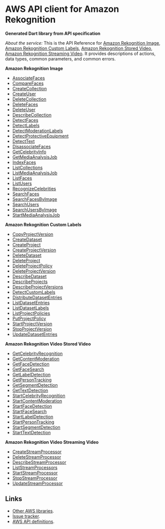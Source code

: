 # AWS API client for Amazon Rekognition

**Generated Dart library from API specification**

*About the service:*
This is the API Reference for <a
href="https://docs.aws.amazon.com/rekognition/latest/dg/images.html">Amazon
Rekognition Image</a>, <a
href="https://docs.aws.amazon.com/rekognition/latest/customlabels-dg/what-is.html">Amazon
Rekognition Custom Labels</a>, <a
href="https://docs.aws.amazon.com/rekognition/latest/dg/video.html">Amazon
Rekognition Stored Video</a>, <a
href="https://docs.aws.amazon.com/rekognition/latest/dg/streaming-video.html">Amazon
Rekognition Streaming Video</a>. It provides descriptions of actions, data
types, common parameters, and common errors.

<b>Amazon Rekognition Image</b>

<ul>
<li>
<a
href="https://docs.aws.amazon.com/rekognition/latest/APIReference/API_AssociateFaces.html">AssociateFaces</a>
</li>
<li>
<a
href="https://docs.aws.amazon.com/rekognition/latest/APIReference/API_CompareFaces.html">CompareFaces</a>
</li>
<li>
<a
href="https://docs.aws.amazon.com/rekognition/latest/APIReference/API_CreateCollection.html">CreateCollection</a>
</li>
<li>
<a
href="https://docs.aws.amazon.com/rekognition/latest/APIReference/API_CreateUser.html">CreateUser</a>
</li>
<li>
<a
href="https://docs.aws.amazon.com/rekognition/latest/APIReference/API_DeleteCollection.html">DeleteCollection</a>
</li>
<li>
<a
href="https://docs.aws.amazon.com/rekognition/latest/APIReference/API_DeleteFaces.html">DeleteFaces</a>
</li>
<li>
<a
href="https://docs.aws.amazon.com/rekognition/latest/APIReference/API_DeleteUser.html">DeleteUser</a>
</li>
<li>
<a
href="https://docs.aws.amazon.com/rekognition/latest/APIReference/API_DescribeCollection.html">DescribeCollection</a>
</li>
<li>
<a
href="https://docs.aws.amazon.com/rekognition/latest/APIReference/API_DetectFaces.html">DetectFaces</a>
</li>
<li>
<a
href="https://docs.aws.amazon.com/rekognition/latest/APIReference/API_DetectLabels.html">DetectLabels</a>
</li>
<li>
<a
href="https://docs.aws.amazon.com/rekognition/latest/APIReference/API_DetectModerationLabels.html">DetectModerationLabels</a>
</li>
<li>
<a
href="https://docs.aws.amazon.com/rekognition/latest/APIReference/API_DetectProtectiveEquipment.html">DetectProtectiveEquipment</a>
</li>
<li>
<a
href="https://docs.aws.amazon.com/rekognition/latest/APIReference/API_DetectText.html">DetectText</a>
</li>
<li>
<a
href="https://docs.aws.amazon.com/rekognition/latest/APIReference/API_DisassociateFaces.html">DisassociateFaces</a>
</li>
<li>
<a
href="https://docs.aws.amazon.com/rekognition/latest/APIReference/API_GetCelebrityInfo.html">GetCelebrityInfo</a>
</li>
<li>
<a
href="https://docs.aws.amazon.com/rekognition/latest/APIReference/API_GetMediaAnalysisJob.html">GetMediaAnalysisJob</a>
</li>
<li>
<a
href="https://docs.aws.amazon.com/rekognition/latest/APIReference/API_IndexFaces.html">IndexFaces</a>
</li>
<li>
<a
href="https://docs.aws.amazon.com/rekognition/latest/APIReference/API_ListCollections.html">ListCollections</a>
</li>
<li>
<a
href="https://docs.aws.amazon.com/rekognition/latest/APIReference/API_ListMediaAnalysisJob.html">ListMediaAnalysisJob</a>
</li>
<li>
<a
href="https://docs.aws.amazon.com/rekognition/latest/APIReference/API_ListFaces.html">ListFaces</a>
</li>
<li>
<a
href="https://docs.aws.amazon.com/rekognition/latest/APIReference/API_ListFaces.html">ListUsers</a>
</li>
<li>
<a
href="https://docs.aws.amazon.com/rekognition/latest/APIReference/API_RecognizeCelebrities.html">RecognizeCelebrities</a>
</li>
<li>
<a
href="https://docs.aws.amazon.com/rekognition/latest/APIReference/API_SearchFaces.html">SearchFaces</a>
</li>
<li>
<a
href="https://docs.aws.amazon.com/rekognition/latest/APIReference/API_SearchFacesByImage.html">SearchFacesByImage</a>
</li>
<li>
<a
href="https://docs.aws.amazon.com/rekognition/latest/APIReference/API_SearchUsers.html">SearchUsers</a>
</li>
<li>
<a
href="https://docs.aws.amazon.com/rekognition/latest/APIReference/API_SearchUsersByImage.html">SearchUsersByImage</a>
</li>
<li>
<a
href="https://docs.aws.amazon.com/rekognition/latest/APIReference/API_StartMediaAnalysisJob.html">StartMediaAnalysisJob</a>
</li>
</ul>
<b>Amazon Rekognition Custom Labels</b>

<ul>
<li>
<a
href="https://docs.aws.amazon.com/rekognition/latest/APIReference/API_CopyProjectVersion.html">CopyProjectVersion</a>
</li>
<li>
<a
href="https://docs.aws.amazon.com/rekognition/latest/APIReference/API_CreateDataset.html">CreateDataset</a>
</li>
<li>
<a
href="https://docs.aws.amazon.com/rekognition/latest/APIReference/API_CreateProject.html">CreateProject</a>
</li>
<li>
<a
href="https://docs.aws.amazon.com/rekognition/latest/APIReference/API_CreateProjectVersion.html">CreateProjectVersion</a>
</li>
<li>
<a
href="https://docs.aws.amazon.com/rekognition/latest/APIReference/API_DeleteDataset.html">DeleteDataset</a>
</li>
<li>
<a
href="https://docs.aws.amazon.com/rekognition/latest/APIReference/API_DeleteProject.html">DeleteProject</a>
</li>
<li>
<a
href="https://docs.aws.amazon.com/rekognition/latest/APIReference/API_DeleteProjectPolicy.html">DeleteProjectPolicy</a>
</li>
<li>
<a
href="https://docs.aws.amazon.com/rekognition/latest/APIReference/API_DeleteProjectVersion.html">DeleteProjectVersion</a>
</li>
<li>
<a
href="https://docs.aws.amazon.com/rekognition/latest/APIReference/API_DescribeDataset.html">DescribeDataset</a>
</li>
<li>
<a
href="https://docs.aws.amazon.com/rekognition/latest/APIReference/API_DescribeProjects.html">DescribeProjects</a>
</li>
<li>
<a
href="https://docs.aws.amazon.com/rekognition/latest/APIReference/API_DescribeProjectVersions.html">DescribeProjectVersions</a>
</li>
<li>
<a
href="https://docs.aws.amazon.com/rekognition/latest/APIReference/API_DetectCustomLabels.html">DetectCustomLabels</a>
</li>
<li>
<a
href="https://docs.aws.amazon.com/rekognition/latest/APIReference/API_DistributeDatasetEntries.html">DistributeDatasetEntries</a>
</li>
<li>
<a
href="https://docs.aws.amazon.com/rekognition/latest/APIReference/API_ListDatasetEntries.html">ListDatasetEntries</a>
</li>
<li>
<a
href="https://docs.aws.amazon.com/rekognition/latest/APIReference/API_ListDatasetLabels.html">ListDatasetLabels</a>
</li>
<li>
<a
href="https://docs.aws.amazon.com/rekognition/latest/APIReference/API_ListProjectPolicies.html">ListProjectPolicies</a>
</li>
<li>
<a
href="https://docs.aws.amazon.com/rekognition/latest/APIReference/API_PutProjectPolicy.html">PutProjectPolicy</a>
</li>
<li>
<a
href="https://docs.aws.amazon.com/rekognition/latest/APIReference/API_StartProjectVersion.html">StartProjectVersion</a>
</li>
<li>
<a
href="https://docs.aws.amazon.com/rekognition/latest/APIReference/API_StopProjectVersion.html">StopProjectVersion</a>
</li>
<li>
<a
href="https://docs.aws.amazon.com/rekognition/latest/APIReference/API_UpdateDatasetEntries.html">UpdateDatasetEntries</a>
</li>
</ul>
<b>Amazon Rekognition Video Stored Video</b>

<ul>
<li>
<a
href="https://docs.aws.amazon.com/rekognition/latest/APIReference/API_GetCelebrityRecognition.html">GetCelebrityRecognition</a>
</li>
<li>
<a
href="https://docs.aws.amazon.com/rekognition/latest/APIReference/API_GetContentModeration.html">GetContentModeration</a>
</li>
<li>
<a
href="https://docs.aws.amazon.com/rekognition/latest/APIReference/API_GetFaceDetection.html">GetFaceDetection</a>
</li>
<li>
<a
href="https://docs.aws.amazon.com/rekognition/latest/APIReference/API_GetFaceSearch.html">GetFaceSearch</a>
</li>
<li>
<a
href="https://docs.aws.amazon.com/rekognition/latest/APIReference/API_GetLabelDetection.html">GetLabelDetection</a>
</li>
<li>
<a
href="https://docs.aws.amazon.com/rekognition/latest/APIReference/API_GetPersonTracking.html">GetPersonTracking</a>
</li>
<li>
<a
href="https://docs.aws.amazon.com/rekognition/latest/APIReference/API_GetSegmentDetection.html">GetSegmentDetection</a>
</li>
<li>
<a
href="https://docs.aws.amazon.com/rekognition/latest/APIReference/API_GetTextDetection.html">GetTextDetection</a>
</li>
<li>
<a
href="https://docs.aws.amazon.com/rekognition/latest/APIReference/API_StartCelebrityRecognition.html">StartCelebrityRecognition</a>
</li>
<li>
<a
href="https://docs.aws.amazon.com/rekognition/latest/APIReference/API_StartContentModeration.html">StartContentModeration</a>
</li>
<li>
<a
href="https://docs.aws.amazon.com/rekognition/latest/APIReference/API_StartFaceDetection.html">StartFaceDetection</a>
</li>
<li>
<a
href="https://docs.aws.amazon.com/rekognition/latest/APIReference/API_StartFaceSearch.html">StartFaceSearch</a>
</li>
<li>
<a
href="https://docs.aws.amazon.com/rekognition/latest/APIReference/API_StartLabelDetection.html">StartLabelDetection</a>
</li>
<li>
<a
href="https://docs.aws.amazon.com/rekognition/latest/APIReference/API_StartPersonTracking.html">StartPersonTracking</a>
</li>
<li>
<a
href="https://docs.aws.amazon.com/rekognition/latest/APIReference/API_StartSegmentDetection.html">StartSegmentDetection</a>
</li>
<li>
<a
href="https://docs.aws.amazon.com/rekognition/latest/APIReference/API_StartTextDetection.html">StartTextDetection</a>
</li>
</ul>
<b>Amazon Rekognition Video Streaming Video</b>

<ul>
<li>
<a
href="https://docs.aws.amazon.com/rekognition/latest/APIReference/API_CreateStreamProcessor.html">CreateStreamProcessor</a>
</li>
<li>
<a
href="https://docs.aws.amazon.com/rekognition/latest/APIReference/API_DeleteStreamProcessor.html">DeleteStreamProcessor</a>
</li>
<li>
<a
href="https://docs.aws.amazon.com/rekognition/latest/APIReference/API_DescribeStreamProcessor.html">DescribeStreamProcessor</a>
</li>
<li>
<a
href="https://docs.aws.amazon.com/rekognition/latest/APIReference/API_ListStreamProcessors.html">ListStreamProcessors</a>
</li>
<li>
<a
href="https://docs.aws.amazon.com/rekognition/latest/APIReference/API_StartStreamProcessor.html">StartStreamProcessor</a>
</li>
<li>
<a
href="https://docs.aws.amazon.com/rekognition/latest/APIReference/API_StopStreamProcessor.html">StopStreamProcessor</a>
</li>
<li>
<a
href="https://docs.aws.amazon.com/rekognition/latest/APIReference/API_UpdateStreamProcessor.html">UpdateStreamProcessor</a>
</li>
</ul>

## Links

- [Other AWS libraries](https://github.com/agilord/aws_client/tree/master/generated).
- [Issue tracker](https://github.com/agilord/aws_client/issues).
- [AWS API definitions](https://github.com/aws/aws-sdk-js/tree/master/apis).
